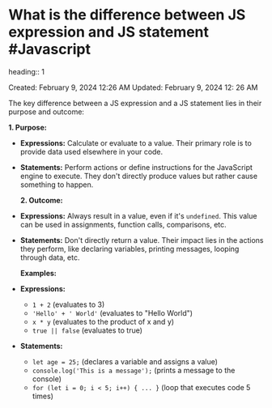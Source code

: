 # What is the difference between JS expression and JS statement #Javascript 
heading:: 1

Created: February 9, 2024 12:26 AM
Updated: February 9, 2024 12: 26 AM

The key difference between a JS expression and a JS statement lies in their purpose and outcome:

**1. Purpose:**
- **Expressions:** Calculate or evaluate to a value. Their primary role is to provide data used elsewhere in your code.
- **Statements:** Perform actions or define instructions for the JavaScript engine to execute. They don't directly produce values but rather cause something to happen.
  
  **2. Outcome:**
- **Expressions:** Always result in a value, even if it's `undefined`. This value can be used in assignments, function calls, comparisons, etc.
- **Statements:** Don't directly return a value. Their impact lies in the actions they perform, like declaring variables, printing messages, looping through data, etc.
  
  **Examples:**
- **Expressions:**
	- `1 + 2` (evaluates to 3)
	- `'Hello' + ' World'` (evaluates to "Hello World")
	- `x * y` (evaluates to the product of x and y)
	- `true || false` (evaluates to true)
- **Statements:**
	- `let age = 25;` (declares a variable and assigns a value)
	- `console.log('This is a message');` (prints a message to the console)
	- `for (let i = 0; i < 5; i++) { ... }` (loop that executes code 5 times)